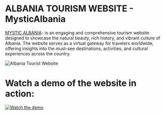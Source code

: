 # ALBANIA TOURISM WEBSITE  - MysticAlbania

[MYSTIC ALBANIA]( https://alteakapxhiu.github.io/MysticAlbania/)- is an engaging and comprehensive tourism website designed to showcase the natural beauty, rich history, and vibrant culture of Albania. The website serves as a virtual gateway for travelers worldwide, offering insights into the must-see destinations, activities, and cultural experiences across the country.


![Albania Tourist Website](https://i.imghippo.com/files/pYjWc1724078751.png)

# Watch a demo of the website in action:

[![Watch the demo](https://i.imghippo.com/files/u07ms1724165713.png)
](https://youtu.be/a0tRKgRcIcw?si=yhrc33FPxNiZ1Gv_)
